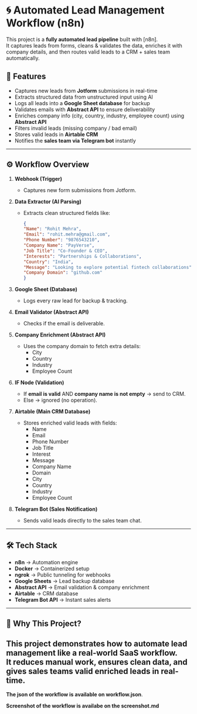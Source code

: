 # 🌀 Automated Lead Management Workflow (n8n)

This project is a **fully automated lead pipeline** built with [n8n].  
It captures leads from forms, cleans & validates the data, enriches it with company details, and then routes valid leads to a CRM + sales team automatically.

## 🚀 Features
- Captures new leads from **Jotform** submissions in real-time  
- Extracts structured data from unstructured input using AI  
- Logs all leads into a **Google Sheet database** for backup  
- Validates emails with **Abstract API** to ensure deliverability  
- Enriches company info (city, country, industry, employee count) using **Abstract API**  
- Filters invalid leads (missing company / bad email)  
- Stores valid leads in **Airtable CRM**  
- Notifies the **sales team via Telegram bot** instantly  

---

## ⚙️ Workflow Overview

1. **Webhook (Trigger)**  
   - Captures new form submissions from Jotform.

2. **Data Extractor (AI Parsing)**  
   - Extracts clean structured fields like:
     ```json
     {
     "Name": "Rohit Mehra",
     "Email": "rohit.mehra@gmail.com",
     "Phone Number": "9876543210",
     "Company Name": "PayVerse",
     "Job Title": "Co-Founder & CEO",
     "Interests": "Partnerships & Collaborations",
     "Country": "India",
     "Message": "Looking to explore potential fintech collaborations",
     "Company Domain": "github.com"
     }

     ```

3. **Google Sheet (Database)**  
   - Logs every raw lead for backup & tracking.

4. **Email Validator (Abstract API)**  
   - Checks if the email is deliverable.

5. **Company Enrichment (Abstract API)**  
   - Uses the company domain to fetch extra details:
     - City  
     - Country  
     - Industry  
     - Employee Count  

6. **IF Node (Validation)**  
   - If **email is valid** AND **company name is not empty** → send to CRM.  
   - Else → ignored (no operation).

7. **Airtable (Main CRM Database)**  
   - Stores enriched valid leads with fields:
     - Name  
     - Email  
     - Phone Number  
     - Job Title  
     - Interest  
     - Message  
     - Company Name  
     - Domain  
     - City  
     - Country  
     - Industry  
     - Employee Count  

8. **Telegram Bot (Sales Notification)**  
   - Sends valid leads directly to the sales team chat.

---

## 🛠️ Tech Stack
- **n8n** → Automation engine  
- **Docker** → Containerized setup  
- **ngrok** → Public tunneling for webhooks  
- **Google Sheets** → Lead backup database  
- **Abstract API** → Email validation & company enrichment  
- **Airtable** → CRM database  
- **Telegram Bot API** → Instant sales alerts  
---

## 🌟 Why This Project?
This project demonstrates how to automate lead management like a **real-world SaaS workflow**.  
It reduces manual work, ensures clean data, and gives sales teams valid enriched leads in real-time.  
---

**The json of the workflow is available on workflow.json**.

**Screenshot of the workflow is availabe on the screenshot.md**

